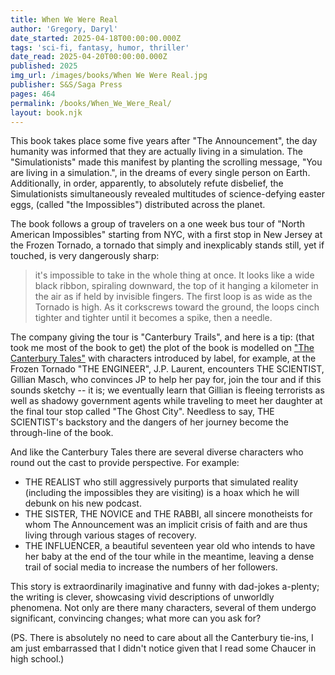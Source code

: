 ```yaml
---
title: When We Were Real
author: 'Gregory, Daryl'
date_started: 2025-04-18T00:00:00.000Z
tags: 'sci-fi, fantasy, humor, thriller'
date_read: 2025-04-20T00:00:00.000Z
published: 2025
img_url: /images/books/When We Were Real.jpg
publisher: S&S/Saga Press
pages: 464
permalink: /books/When_We_Were_Real/
layout: book.njk
---
```

This book takes place some five years after "The Announcement", the day humanity was informed that they are actually living in a simulation.  The "Simulationists" made this manifest by planting the scrolling message, "You are living in a simulation.", in the dreams of every single person on Earth.  Additionally, in order, apparently, to absolutely refute disbelief, the Simulationists simultaneously revealed multitudes of science-defying easter eggs, (called "the Impossibles") distributed across the planet.  

The book follows a group of travelers on a one week bus tour of "North American Impossibles" starting from NYC, with a first stop in New Jersey at the Frozen Tornado, a tornado that simply and inexplicably stands still, yet if touched, is very dangerously sharp:

<blockquote> it's impossible to take in the whole thing at once. It looks like a wide black ribbon, spiraling downward, the top of it hanging a kilometer in the air as if held by invisible fingers. The first loop is as wide as the Tornado is high. As it corkscrews toward the ground, the loops cinch tighter and tighter until it becomes a spike, then a needle.</blockquote>


The company giving the tour is "Canterbury Trails", and here is a tip: (that took me most of the book to get) the plot of the book is modelled on ["The Canterbury Tales"](https://simple.wikipedia.org/wiki/The_Canterbury_Tales) with characters introduced by label, for example, at the Frozen Tornado "THE ENGINEER", J.P. Laurent, encounters THE SCIENTIST, Gillian Masch, who convinces JP to help her pay for, join the tour and if this sounds sketchy -- it is; we eventually learn that Gillian is fleeing terrorists as well as shadowy government agents while traveling to meet her daughter at the final tour stop called "The Ghost City".  Needless to say, THE SCIENTIST's backstory and the dangers of her journey become the through-line of the book.

And like the Canterbury Tales there are several diverse characters who round out the cast to provide perspective. For example:
* THE REALIST who still aggressively purports that simulated reality (including the impossibles they are visiting) is a hoax which he will debunk on his new podcast.
* THE SISTER, THE NOVICE and THE RABBI, all sincere monotheists for whom The Announcement was an implicit crisis of faith and are thus living through various stages of recovery.
* THE INFLUENCER, a beautiful seventeen year old who intends to have her baby at the end of the tour while in the meantime, leaving a dense trail of social media to increase the numbers of her followers.

This story is extraordinarily imaginative and funny with dad-jokes a-plenty; the writing is clever, showcasing vivid descriptions of unworldly phenomena.  Not only are there many characters, several of them undergo significant, convincing changes; what more can you ask for?  

(PS. There is absolutely no need to care about all the Canterbury tie-ins, I am just embarrassed that I didn't notice given that I read some Chaucer in high school.)

